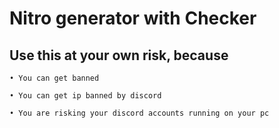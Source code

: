 # Nitro generator with Checker

## Use this at your own risk, because

    • You can get banned

    • You can get ip banned by discord

    • You are risking your discord accounts running on your pc